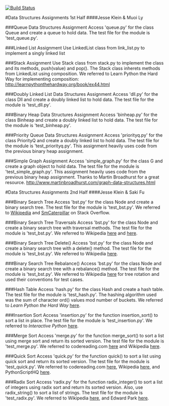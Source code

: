 [![Build Status](https://travis-ci.org/jesseklein406/data-structures.svg?branch=bst2)](https://travis-ci.org/jesseklein406/data-structures)

#Data Structures Assignments 1st Half
####Jesse Klein & Muoi Ly


###Queue Data Structures Assignment
Access 'queue.py' for the class Queue and create a queue to hold data.
The test file for the module is 'test_queue.py'.


###Linked List Assignment
Use LinkedList class from link_list.py to implement a singly linked list


###Stack Assignment
Use Stack class from stack.py to implement the class and its methods, push(value) and pop(). The Stack class inherets methods from LinkedList using composition. We referred to Learn Python the Hard Way for implementing composition: http://learnpythonthehardway.org/book/ex44.html


###Doubly Linked List Data Structures Assignment
Access 'dll.py' for the class Dll and create a doubly linked list to hold data.
The test file for the module is 'test_dll.py'.


###Binary Heap Data Structures Assignment
Access 'binheap.py' for the class Binheap and create a doubly linked list to hold data.
The test file for the module is 'test_binheap.py'.


###Priority Queue Data Structures Assignment
Access 'priorityq.py' for the class PriorityQ and create a doubly linked list to hold data.
The test file for the module is 'test_priorityq.py'. This assignment heavily uses code from
the previous binary heap assignment.


###Simple Graph Assignment
Access 'simple_graph.py' for the class G and create a graph object to hold data.
The test file for the module is 'test_simple_graph.py'. This assignment heavily uses code from
the previous binary heap assignment. Thanks to Martin Broadhurst for a great resource. http://www.martinbroadhurst.com/graph-data-structures.html


#Data Structures Assignments 2nd Half
####Jesse Klein & Saki Fu


###Binary Search Tree
Access 'bst.py' for the class Node and create a binary search tree. The test
file for the module is 'test_bst.py'. We referred to [Wikipedia](https://en.wikipedia.org/wiki/Binary_search_tree) and [SmCaterpillar](http://stackoverflow.com/questions/29379213/depth-of-a-binary-search-tree-in-python) on Stack Overflow.


###Binary Search Tree Traversals
Access 'bst.py' for the class Node and create a binary search tree with traversal methods. The test file for the module is 'test_bst.py'. We referred to Wikipedia [here](https://en.wikipedia.org/wiki/Binary_search_tree) and [here](https://en.wikipedia.org/wiki/Tree_traversal).


###Binary Search Tree Delete()
Access 'bst.py' for the class Node and create a binary search tree with a delete() method. The test file for the module is 'test_bst.py'. We referred to Wikipedia [here](https://en.wikipedia.org/wiki/Binary_search_tree).


###Binary Search Tree Rebalance()
Access 'bst.py' for the class Node and create a binary search tree with a rebalance() method. The test file for the module is 'test_bst.py'. We referred to Wikipedia [here](https://en.wikipedia.org/wiki/Tree_rotation) for tree rotation and used their conventions for test cases.


###Hash Table
Access 'hash.py' for the class Hash and create a hash table. The test file for the module is 'test_hash.py'. The hashing algorithm used was the sum of character ord() values mod number of buckets. We referred to *Learn Python the Hard Way* [here](http://learnpythonthehardway.org/book/ex39.html).


###Insertion Sort
Access 'insertion.py' for the function insertion_sort() to sort a list in place. The test file for the module is 'test_insertion.py'. We referred to *Interactive Python* [here](http://interactivepython.org/runestone/static/pythonds/SortSearch/TheInsertionSort.html).


###Merge Sort
Access 'merge.py' for the function merge_sort() to sort a list using merge sort
and return its sorted version. The test file for the module is 'test_merge.py'. We referred to codereading.com [here](http://www.codereading.com/algo_and_ds/algo/merge_sort.html) and Wikipedia [here](https://en.wikipedia.org/wiki/Merge_sort).


###Quick Sort
Access 'quick.py' for the function quick() to sort a list using quick sort
and return its sorted version. The test file for the module is 'test_quick.py'. We referred to codereading.com [here](http://www.codereading.com/algo_and_ds/algo/quick_sort.html), Wikipedia [here](https://en.wikipedia.org/wiki/Quicksort), and PythonScriptHQ [here](http://pfsensesetup.com/pythonscript.net/quicksort-a-python-implementation/).


###Radix Sort
Access 'radix.py' for the function radix_integer() to sort a list of integers using radix sort and return its sorted version. Also, use radix_string() to sort a list of strings. The test file for the module is 'test_radix.py'. We referred to Wikipedia [here](https://en.wikipedia.org/wiki/Radix_sort), and Edward Park [here](https://github.com/edpark13/data_structure2/blob/radixsort/radixsort.py).